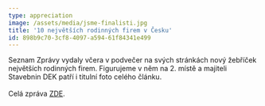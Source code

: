 ```yaml
---
type: appreciation
image: /assets/media/jsme-finalisti.jpg
title: '10 největších rodinných firem v Česku'
id: 898b9c70-3cf8-4097-a594-61f84341e499
---
```

<p>Seznam Zprávy vydaly včera v podvečer na svých stránkách nový žebříček největších rodinných firem. Figurujeme v něm na 2. místě a majiteli Stavebnin DEK patří i titulní foto celého článku.<br><br>Celá zpráva <a href="https://www.seznamzpravy.cz/clanek/novy-zebricek-10-nejvetsich-rodinnych-firem-v-cesku-106829">ZDE</a>.
</p>